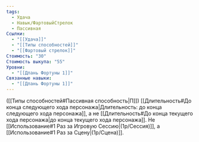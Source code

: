 ```yaml
---
tags:
  - Удача
  - Навык/ФартовыйСтрелок
  - Пассивная
Ссылки:
  - "[[Удача]]"
  - "[[Типы способностей]]"
  - "[[Фартовый стрелок]]"
Стоимость: "30"
Стоимость выкупа: "55"
Уровни:
  - "[[Длань Фортуны 1]]"
Связанные навыки:
  - "[[Длань Фортуны 1]]"
---
```

([[Типы способностей#Пассивная способность|П]]) [[Длительность#До конца следующего хода персонажа|Длительность: до конца следующего хода персонажа]], а не [[Длительность#До конца текущего хода персонажа|до конца текущего хода персонажа]].
Не [[Использование#1 Раз за Игровую Сессию|(1р/Сессия)]], а [[Использование#1 Раз за Сцену|(1р/Сцена)]].
